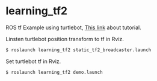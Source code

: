 # learning_tf2

ROS tf Example using turtlebot, [This link](http://wiki.ros.org/tf2/Tutorials) about tutorial.

Linsten turtlebot position transform to tf in Rviz.
``` bash
$ roslaunch learning_tf2 static_tf2_broadcaster.launch
```

Set turtlebot tf in Rviz.
``` bash
$ roslaunch learning_tf2 demo.launch
```
